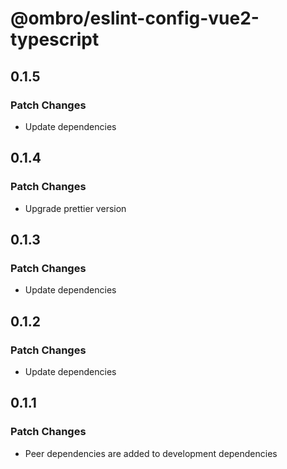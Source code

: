 # @ombro/eslint-config-vue2-typescript

## 0.1.5

### Patch Changes

- Update dependencies

## 0.1.4

### Patch Changes

- Upgrade prettier version

## 0.1.3

### Patch Changes

- Update dependencies

## 0.1.2

### Patch Changes

- Update dependencies

## 0.1.1

### Patch Changes

- Peer dependencies are added to development dependencies
